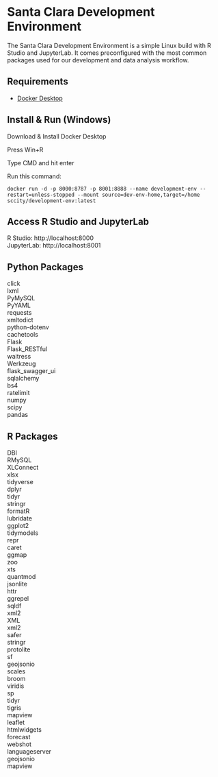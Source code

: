 # Santa Clara Development Environment

The Santa Clara Development Environment is a simple Linux build with R Studio and JupyterLab. It comes preconfigured with the most common packages used for our development and data analysis workflow.

## Requirements
* [Docker Desktop](https://www.docker.com/products/docker-desktop/)

## Install & Run (Windows)
Download & Install Docker Desktop

Press Win+R

Type CMD and hit enter

Run this command:
```
docker run -d -p 8000:8787 -p 8001:8888 --name development-env --restart=unless-stopped --mount source=dev-env-home,target=/home sccity/development-env:latest
```

## Access R Studio and JupyterLab
R Studio: http://localhost:8000 \
JupyterLab: http://localhost:8001

## Python Packages
click \
lxml \
PyMySQL \
PyYAML \
requests \
xmltodict \
python-dotenv \
cachetools \
Flask \
Flask_RESTful \
waitress \
Werkzeug \
flask_swagger_ui \
sqlalchemy \
bs4 \
ratelimit \
numpy \
scipy \
pandas

## R Packages
DBI \
RMySQL \
XLConnect \
xlsx \
tidyverse \
dplyr \
tidyr \
stringr \
formatR \
lubridate \
ggplot2 \
tidymodels \
repr \
caret \
ggmap \
zoo \
xts \
quantmod \
jsonlite \
httr \
ggrepel \
sqldf \
xml2 \
XML \
xml2 \
safer \
stringr \
protolite \
sf \
geojsonio \
scales \
broom \
viridis \
sp \
tidyr \
tigris \
mapview \
leaflet \
htmlwidgets \
forecast \
webshot \
languageserver \
geojsonio \
mapview